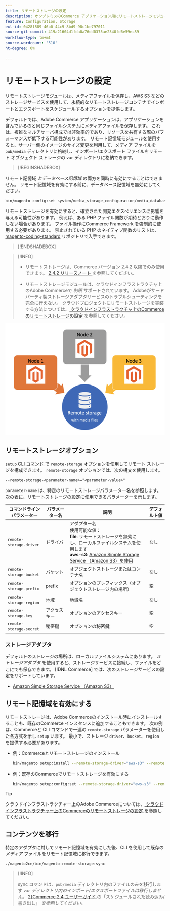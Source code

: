 ```yaml
---
title: リモートストレージの設定
description: オンプレミスのCommerce アプリケーション用にリモートストレージモジュールを設定する方法について説明します。
feature: Configuration, Storage
exl-id: 0428f889-46b0-44c9-8bd9-98c1be797011
source-git-commit: 419a21604d1fda0a76dd0375ae2340fd6e59ec89
workflow-type: tm+mt
source-wordcount: '510'
ht-degree: 0%

---
```


# リモートストレージの設定

リモートストレージモジュールは、メディアファイルを保存し、AWS S3 などのストレージサービスを使用して、永続的なリモートストレージコンテナでインポートとエクスポートをスケジュールするオプションを提供します。

デフォルトでは、Adobe Commerce アプリケーションは、アプリケーションを含んでいるのと同じファイルシステムにメディアファイルを保存します。 これは、複雑なマルチサーバ構成では非効率的であり、リソースを共有する際のパフォーマンスが低下する可能性があります。 リモート記憶域モジュールを使用すると、サーバー側のイメージのサイズ変更を利用して、メディア ファイルを `pub/media` ディレクトリに格納し、インポート/エクスポート ファイルをリモート オブジェクト ストレージの `var` ディレクトリに格納できます。

>[!BEGINSHADEBOX]

リモート記憶域 _とデータベース記憶域_ の両方を同時に有効にすることはできません。 リモート記憶域を有効にする前に、データベース記憶域を無効にしてください。

```bash
bin/magento config:set system/media_storage_configuration/media_database 0
```

リモートストレージを有効にすると、確立された開発エクスペリエンスに影響を与える可能性があります。 例えば、ある PHP ファイル関数が期待どおりに動作しない場合があります。 ファイル操作にCommerce Framework を強制的に使用する必要があります。 禁止されている PHP のネイティブ関数のリストは、[magento-coding-standard](https://github.com/magento/magento-coding-standard/blob/develop/Magento2/Sniffs/Functions/DiscouragedFunctionSniff.php) リポジトリで入手できます。

>[!ENDSHADEBOX]

>[!INFO]
>
>- リモートストレージは、Commerce バージョン 2.4.2 以降でのみ使用できます。 [2.4.2 リリースノート ](https://experienceleague.adobe.com/en/docs/commerce-operations/release/notes/magento-open-source/2-4-2) を参照してください。
>
>- リモートストレージモジュールは、クラウドインフラストラクチャ上のAdobe Commerceで _制限_ サポートされています。 Adobeがサードパーティ製ストレージアダプタサービスのトラブルシューティングを完全に行えない。 クラウドプロジェクトにリモートストレージを実装する方法については、[ クラウドインフラストラクチャ上のCommerceのリモートストレージの設定 ](cloud-support.md) を参照してください。

![ スキーマ画像 ](../../assets/configuration/remote-storage-schema.png)

## リモートストレージオプション

[`setup` CLI コマンド ](../../installation/tutorials/deployment.md) で `remote-storage` オプションを使用してリモート ストレージを構成できます。 `remote-storage` オプションでは、次の構文を使用します。

```text
--remote-storage-<parameter-name>="<parameter-value>"
```

`parameter-name` は、特定のリモートストレージパラメーター名を参照します。 次の表に、リモートストレージの設定に使用できるパラメーターを示します。

| コマンドラインパラメーター | パラメーター名 | 説明 | デフォルト値 |
|--- |--- |--- |--- |
| `remote-storage-driver` | ドライバ | アダプター名 <br> 使用可能な値：<br>**file**: リモートストレージを無効にし、ローカルファイルシステムを使用します <br>**aws-s3**: [Amazon Simple Storage Service （Amazon S3）を使用 ](remote-storage-aws-s3.md) | なし |
| `remote-storage-bucket` | バケット | オブジェクトストレージまたはコンテナ名 | なし |
| `remote-storage-prefix` | prefix | オプションのプレフィックス（オブジェクトストレージ内の場所） | 空 |
| `remote-storage-region` | 地域 | 地域名 | なし |
| `remote-storage-key` | アクセスキー | オプションのアクセスキー | 空 |
| `remote-storage-secret` | 秘密鍵 | オプションの秘密鍵 | 空 |

### ストレージアダプタ

デフォルトのストレージの場所は、ローカルファイルシステムにあります。 _ストレージアダプタ_ を使用すると、ストレージサービスに接続し、ファイルをどこにでも保存できます。 [!DNL Commerce] では、次のストレージサービスの設定をサポートしています。

- [Amazon Simple Storage Service （Amazon S3）](remote-storage-aws-s3.md)

## リモート記憶域を有効にする

リモートストレージは、Adobe Commerceのインストール時にインストールすることも、既存のCommerce インスタンスに追加することもできます。 次の例は、Commerceと CLI コマンドで一連の `remote-storage` パラメーターを使用した各方式を示し `setup` います。 最小で、ストレージ `driver`、`bucket`、`region` を提供する必要があります。

- 例：Commerceとリモートストレージのインストール

  ```bash
  bin/magento setup:install --remote-storage-driver="aws-s3" --remote-storage-bucket="myBucket" --remote-storage-region="us-east-1"
  ```

- 例：既存のCommerceでリモートストレージを有効にする

  ```bash
  bin/magento setup:config:set --remote-storage-driver="aws-s3" --remote-storage-bucket="myBucket" --remote-storage-region="us-east-1"
  ```

>[!TIP]
>
>クラウドインフラストラクチャー上のAdobe Commerceについては、[ クラウドインフラストラクチャー上のCommerceのリモートストレージの設定 ](cloud-support.md) を参照してください。

## コンテンツを移行

特定のアダプタに対してリモート記憶域を有効にした後、CLI を使用して既存の _メディア_ ファイルをリモート記憶域に移行できます。

```bash
./magento2ce/bin/magento remote-storage:sync
```

>[!INFO]
>
>sync コマンドは、`pub/media` ディレクトリ内のファイルのみを移行します _`var` ディレクトリ内のインポート/エクスポートファイルは移行しません_。 [2}Commerce 2.4 ユーザーガイド ](https://experienceleague.adobe.com/docs/commerce-admin/systems/data-transfer/data-scheduled-import-export.html) の「スケジュールされた読み込み/書き出し」 _を参照してください。_

<!-- link definitions -->

[import-export]: https://docs.magento.com/user-guide/system/data-scheduled-import-export.html
